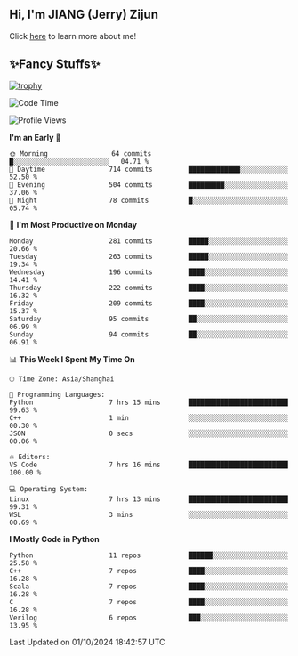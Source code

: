 ## Hi, I'm JIANG (Jerry) Zijun

Click [here](https://jzjerry.github.io/about/) to learn more about me!

## ✨Fancy Stuffs✨
[![trophy](https://github-profile-trophy.vercel.app/?username=jzjerry&theme=onedark)](https://github.com/ryo-ma/github-profile-trophy)
<!--START_SECTION:waka-->
![Code Time](http://img.shields.io/badge/Code%20Time-712%20hrs%2037%20mins-blue)

![Profile Views](http://img.shields.io/badge/Profile%20Views-0-blue)

**I'm an Early 🐤** 

```text
🌞 Morning                64 commits          █░░░░░░░░░░░░░░░░░░░░░░░░   04.71 % 
🌆 Daytime                714 commits         █████████████░░░░░░░░░░░░   52.50 % 
🌃 Evening                504 commits         █████████░░░░░░░░░░░░░░░░   37.06 % 
🌙 Night                  78 commits          █░░░░░░░░░░░░░░░░░░░░░░░░   05.74 % 
```
📅 **I'm Most Productive on Monday** 

```text
Monday                   281 commits         █████░░░░░░░░░░░░░░░░░░░░   20.66 % 
Tuesday                  263 commits         █████░░░░░░░░░░░░░░░░░░░░   19.34 % 
Wednesday                196 commits         ████░░░░░░░░░░░░░░░░░░░░░   14.41 % 
Thursday                 222 commits         ████░░░░░░░░░░░░░░░░░░░░░   16.32 % 
Friday                   209 commits         ████░░░░░░░░░░░░░░░░░░░░░   15.37 % 
Saturday                 95 commits          ██░░░░░░░░░░░░░░░░░░░░░░░   06.99 % 
Sunday                   94 commits          ██░░░░░░░░░░░░░░░░░░░░░░░   06.91 % 
```


📊 **This Week I Spent My Time On** 

```text
🕑︎ Time Zone: Asia/Shanghai

💬 Programming Languages: 
Python                   7 hrs 15 mins       █████████████████████████   99.63 % 
C++                      1 min               ░░░░░░░░░░░░░░░░░░░░░░░░░   00.30 % 
JSON                     0 secs              ░░░░░░░░░░░░░░░░░░░░░░░░░   00.06 % 

🔥 Editors: 
VS Code                  7 hrs 16 mins       █████████████████████████   100.00 % 

💻 Operating System: 
Linux                    7 hrs 13 mins       █████████████████████████   99.31 % 
WSL                      3 mins              ░░░░░░░░░░░░░░░░░░░░░░░░░   00.69 % 
```

**I Mostly Code in Python** 

```text
Python                   11 repos            ██████░░░░░░░░░░░░░░░░░░░   25.58 % 
C++                      7 repos             ████░░░░░░░░░░░░░░░░░░░░░   16.28 % 
Scala                    7 repos             ████░░░░░░░░░░░░░░░░░░░░░   16.28 % 
C                        7 repos             ████░░░░░░░░░░░░░░░░░░░░░   16.28 % 
Verilog                  6 repos             ███░░░░░░░░░░░░░░░░░░░░░░   13.95 % 
```




 Last Updated on 01/10/2024 18:42:57 UTC
<!--END_SECTION:waka-->
